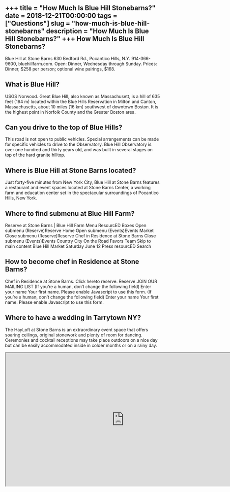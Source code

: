 +++
title = "How Much Is Blue Hill Stonebarns?"
date = 2018-12-21T00:00:00
tags = ["Questions"]
slug = "how-much-is-blue-hill-stonebarns"
description = "How Much Is Blue Hill Stonebarns?"
+++
How Much Is Blue Hill Stonebarns?
---------------------------------

Blue Hill at Stone Barns 630 Bedford Rd., Pocantico Hills, N.Y. 914-366-9600, bluehillfarm.com. Open: Dinner, Wednesday through Sunday. Prices: Dinner, $258 per person; optional wine pairings, $168.

What is Blue Hill?
------------------

USGS Norwood. Great Blue Hill, also known as Massachusett, is a hill of 635 feet (194 m) located within the Blue Hills Reservation in Milton and Canton, Massachusetts, about 10 miles (16 km) southwest of downtown Boston. It is the highest point in Norfolk County and the Greater Boston area.

Can you drive to the top of Blue Hills?
---------------------------------------

This road is not open to public vehicles. Special arrangements can be made for specific vehicles to drive to the Observatory. Blue Hill Observatory is over one hundred and thirty years old, and was built in several stages on top of the hard granite hilltop.

Where is Blue Hill at Stone Barns located?
------------------------------------------

Just forty-five minutes from New York City, Blue Hill at Stone Barns features a restaurant and event spaces located at Stone Barns Center, a working farm and education center set in the spectacular surroundings of Pocantico Hills, New York.

Where to find submenu at Blue Hill Farm?
----------------------------------------

Reserve at Stone Barns | Blue Hill Farm Menu ResourcED Boxes Open submenu (Reserve)Reserve Home Open submenu (Events)Events Market Close submenu (Reserve)Reserve Chef in Residence at Stone Barns Close submenu (Events)Events Country City On the Road Favors Team Skip to main content Blue Hill Market Saturday June 12 Press resourcED Search

How to become chef in Residence at Stone Barns?
-----------------------------------------------

Chef in Residence at Stone Barns. Click hereto reserve. Reserve JOIN OUR MAILING LIST (If you’re a human, don’t change the following field) Enter your name Your first name. Please enable Javascript to use this form. (If you’re a human, don’t change the following field) Enter your name Your first name. Please enable Javascript to use this form.

Where to have a wedding in Tarrytown NY?
----------------------------------------

The HayLoft at Stone Barns is an extraordinary event space that offers soaring ceilings, original stonework and plenty of room for dancing. Ceremonies and cocktail receptions may take place outdoors on a nice day but can be easily accommodated inside in colder months or on a rainy day.

<iframe allow="accelerometer; autoplay; clipboard-write; encrypted-media; gyroscope; picture-in-picture" allowfullscreen="" class="__youtube_prefs__  epyt-is-override  no-lazyload" data-no-lazy="1" data-origheight="433" data-origwidth="770" data-skipgform_ajax_framebjll="" height="433" id="_ytid_72197" loading="lazy" src="https://www.youtube.com/embed/y5z7wTLWc_o?enablejsapi=1&autoplay=0&cc_load_policy=0&cc_lang_pref=&iv_load_policy=1&loop=0&modestbranding=0&rel=1&fs=1&playsinline=0&autohide=2&theme=dark&color=red&controls=1&" title="YouTube player" width="770"></iframe>